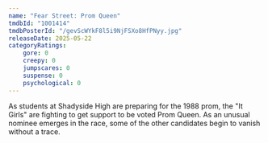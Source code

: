```yaml
---
name: "Fear Street: Prom Queen"
tmdbId: "1001414"
tmdbPosterId: "/gevScWYkF8l5i9NjFSXo8HfPNyy.jpg"
releaseDate: 2025-05-22
categoryRatings:
    gore: 0
    creepy: 0
    jumpscares: 0
    suspense: 0
    psychological: 0
---
```

As students at Shadyside High are preparing for the 1988 prom, the "It Girls" are fighting to get support to be voted Prom Queen. As an unusual nominee emerges in the race, some of the other candidates begin to vanish without a trace.
